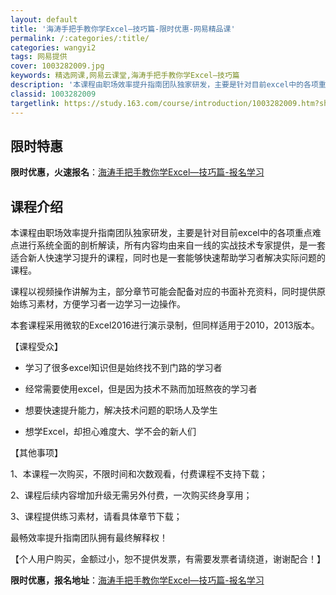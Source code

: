 ```yaml
---
layout: default
title: '海涛手把手教你学Excel—技巧篇-限时优惠-网易精品课'
permalink: /:categories/:title/
categories: wangyi2
tags: 网易提供
cover: 1003282009.jpg
keywords: 精选网课,网易云课堂,海涛手把手教你学Excel—技巧篇
description: '本课程由职场效率提升指南团队独家研发，主要是针对目前excel中的各项重点难点进行系统全面的剖析解读，所有内容均由来自一'
classid: 1003282009
targetlink: https://study.163.com/course/introduction/1003282009.htm?share=1&shareId=1025206652&utm_campaign=share&utm_medium=iphoneShare&utm_source=&utm_u=1025206652
---
```


## 限时特惠

**限时优惠，火速报名**：[海涛手把手教你学Excel—技巧篇-报名学习](https://study.163.com/course/introduction/1003282009.htm?share=1&shareId=1025206652&utm_campaign=share&utm_medium=iphoneShare&utm_source=&utm_u=1025206652)

## 课程介绍

本课程由职场效率提升指南团队独家研发，主要是针对目前excel中的各项重点难点进行系统全面的剖析解读，所有内容均由来自一线的实战技术专家提供，是一套适合新人快速学习提升的课程，同时也是一套能够快速帮助学习者解决实际问题的课程。



课程以视频操作讲解为主，部分章节可能会配备对应的书面补充资料，同时提供原始练习素材，方便学习者一边学习一边操作。



本套课程采用微软的Excel2016进行演示录制，但同样适用于2010，2013版本。



【课程受众】

* 学习了很多excel知识但是始终找不到门路的学习者

* 经常需要使用excel，但是因为技术不熟而加班熬夜的学习者

*  想要快速提升能力，解决技术问题的职场人及学生

* 想学Excel，却担心难度大、学不会的新人们



【其他事项】



1、本课程一次购买，不限时间和次数观看，付费课程不支持下载；

2、课程后续内容增加升级无需另外付费，一次购买终身享用；

3、课程提供练习素材，请看具体章节下载；





最畅效率提升指南团队拥有最终解释权！



【个人用户购买，金额过小，恕不提供发票，有需要发票者请绕道，谢谢配合！】

**限时优惠，报名地址**：[海涛手把手教你学Excel—技巧篇-报名学习](https://study.163.com/course/introduction/1003282009.htm?share=1&shareId=1025206652&utm_campaign=share&utm_medium=iphoneShare&utm_source=&utm_u=1025206652)

